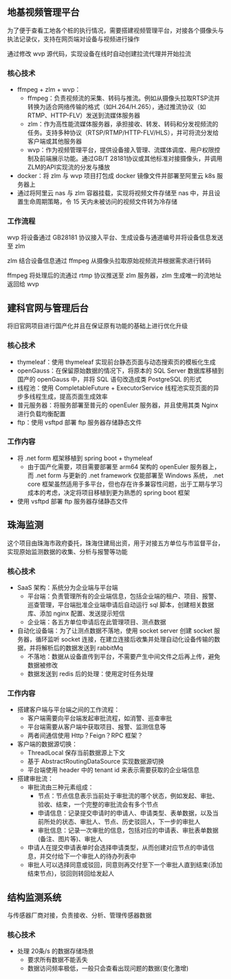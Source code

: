 ## 地基视频管理平台

为了便于查看工地各个桩的执行情况，需要搭建视频管理平台，对接各个摄像头与执法记录仪，支持在网页端对设备与视频进行操作

通过修改 wvp 源代码，实现设备在线时自动创建拉流代理并开始拉流

### 核心技术

- ffmpeg + zlm + wvp：
  - ffmpeg：负责视频流的采集、转码与推流。例如从摄像头拉取RTSP流并转换为适合网络传输的格式（如H.264/H.265），通过推流协议（如RTMP、HTTP-FLV）发送到流媒体服务器
  - zlm：作为高性能流媒体服务器，承担接收、转发、转码和分发视频流的任务。支持多种协议（RTSP/RTMP/HTTP-FLV/HLS），并可将流分发给客户端或其他服务器
  - wvp：作为视频管理平台，提供设备接入管理、流媒体调度、用户权限控制及前端展示功能。通过GB/T 28181协议或其他标准对接摄像头，并调用ZLM的API实现流的分发与播放
- docker：将 zlm 与 wvp 项目打包成 docker 镜像文件并部署至阿里云 k8s 服务器上
- 通过将阿里云 nas 与 zlm 容器挂载，实现将视频文件存储至 nas 中，并且设置生命周期策略，令 15 天内未被访问的视频文件转为冷存储

### 工作流程

wvp 将设备通过 GB28181 协议接入平台、生成设备与通道编号并将设备信息发送至 zlm

zlm 结合设备信息通过 ffmpeg 从摄像头拉取原始视频流并根据需求进行转码

ffmpeg 将处理后的流通过 rtmp 协议推送至 zlm 服务器，zlm 生成唯一的流地址返回给 wvp

## 建科官网与管理后台

将旧官网项目进行国产化并且在保证原有功能的基础上进行优化升级

### 核心技术

- thymeleaf：使用 thymeleaf 实现前台静态页面与动态搜索页的模板化生成
- openGauss：在保留原始数据的情况下，将原本的 SQL Server 数据库移植到国产的 openGauss 中，并将 SQL 语句改造成类 PostgreSQL 的形式
- 线程池：使用 CompletableFuture + ExecutorService 线程池实现页面的异步多线程生成，提高页面生成效率
-  普元服务器：将服务部署至普元的 openEuler 服务器，并且使用其类 Nginx 进行负载均衡配置
-  ftp：使用 vsftpd 部署 ftp 服务器存储静态文件

### 工作内容

- 将 .net form 框架移植到 spring boot + thymeleaf
  - 由于国产化需要，项目需要部署至 arm64 架构的 openEuler 服务器上，而 .net form 与更新的 .net framework 仅能部署至 Windows 系统， .net core 框架虽然适用于多平台，但也存在许多兼容性问题，出于工期与学习成本的考虑，决定将项目移植到更为熟悉的 spring boot 框架
- 使用 vsftpd 部署 ftp 服务器存储静态文件

## 珠海监测

这个项目由珠海市政府委托，珠海住建局出资，用于对接五方单位与市监督平台，实现原始监测数据的收集、分析与报警等功能

### 核心技术

- SaaS 架构：系统分为企业端与平台端
  - 平台端：负责管理所有的企业端信息，包括企业端的租户、项目、报警、巡查管理，平台端批准企业端申请后自动运行 sql 脚本，创建相关数据库、添加 nginx 配置、发送提示短信
  - 企业端：各五方单位申请后在此管理项目、测点数据
- 自动化设备端：为了让测点数据不落地，使用 socket server 创建 socket 服务器，循环监听 socket 连接，在建立连接后收集并处理自动化设备传输的数据，并将解析后的数据发送到 rabbitMq
  - 不落地：数据从设备直传到平台，不需要产生中间文件之后再上传，避免数据被修改
  - 数据发送到 redis 后的处理：使用定时任务处理

### 工作内容

- 搭建客户端与平台端之间的工作流程：
  - 客户端需要向平台端发起审批流程，如消警、巡查审批
  - 平台端需要从客户端中获取项目、报警、监测信息等
  - 两者间通信使用 Http？Feign？RPC 框架？
- 客户端的数据源切换：
  - ThreadLocal 保存当前数据源上下文
  - 基于 AbstractRoutingDataSource 实现数据源切换
  - 平台端使用 header 中的 tenant id 来表示需要获取的企业端信息
- 搭建审批流：
  - 审批流由三种元素组成：
    - 节点：节点信息表示当前处于审批流的哪个状态，例如发起、审批、验收、结束，一个完整的审批流会有多个节点
    - 申请信息：记录提交申请时的申请人、申请类型、表单数据，以及当前所处的状态、审批人、节点、历史驳回人，下一步的审批人
    - 审批信息：记录一次审批的信息，包括对应的申请表、审批表单数据(备注、图片等)、审批人
  - 申请人在提交申请表单时会选择申请类型，从而创建对应节点的申请信息，并交付给下一个审批人的待办列表中
  - 审批人可以选择同意或驳回，同意则再交付至下一个审批人直到结束(添加结束节点)，驳回则转回给发起人

## 结构监测系统

与传感器厂商对接，负责接收、分析、管理传感器数据

### 核心技术

- 处理 20条/s 的数据存储场景
  - 要求所有数据不能丢失
  - 数据访问频率极低，一般只会查看出现问题的数据(变化激增)